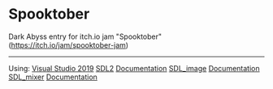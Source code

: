 # Spooktober

Dark Abyss entry for itch.io jam "Spooktober" (https://itch.io/jam/spooktober-jam)

---
Using:
[Visual Studio 2019](https://visualstudio.microsoft.com/de/downloads/)
[SDL2](https://www.libsdl.org/download-2.0.php) [Documentation](https://wiki.libsdl.org/FrontPage)
[SDL_image](https://www.libsdl.org/projects/SDL_image/) [Documentation](https://www.libsdl.org/projects/SDL_image/docs/SDL_image.html)
[SDL_mixer](https://www.libsdl.org/projects/SDL_mixer/) [Documentation](https://www.libsdl.org/projects/SDL_mixer/docs/SDL_mixer.html)